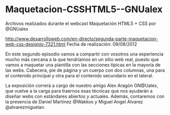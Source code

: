 Maquetacion-CSSHTML5--GNUalex
=============================

Archivos realizados durante el webcast Maquetación HTML5 + CSS por @GNUalex

http://www.desarrolloweb.com/en-directo/segunda-parte-maquetacion-web-css-designio-7321.html
Fecha de realización: 09/08/2012

En este segundo episodio vamos a compartir con vosotros una experiencia mucho más cercana a la que tendríamos en un sitio web real, puesto que vamos a maquetar una plantilla con las secciones típicas en la mayoría de las webs. Cabecera, pie de página y un cuerpo con dos columnas, una para el contenido principal y otra para el contenido secundario en el lateral.

La exposición correrá a cargo de nuestro amigo Alex Aragón GN@Ualex, que vuelve a la carga para traernos esas técnicas que nos ayudarán a diseñar webs con estándares abiertos y actuales. Además, contaremos con la presencia de Daniel Martínez @Wakkos y Miguel Angel Alvarez @alvarezmiguelan.